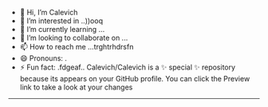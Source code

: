 - 👋 Hi, I’m Calevich
- 👀 I’m interested in ..))ooq
- 🌱 I’m currently learning ...
- 💞️ I’m looking to collaborate on ...
- 📫 How to reach me ...trghtrhdrsfn
- 😄 Pronouns: .
- ⚡ Fun fact: .fdgeaf..
Calevich/Calevich is a ✨ special ✨ repository because its appears on your GitHub profile.
You can click the Preview link to take a look at your changes
---
